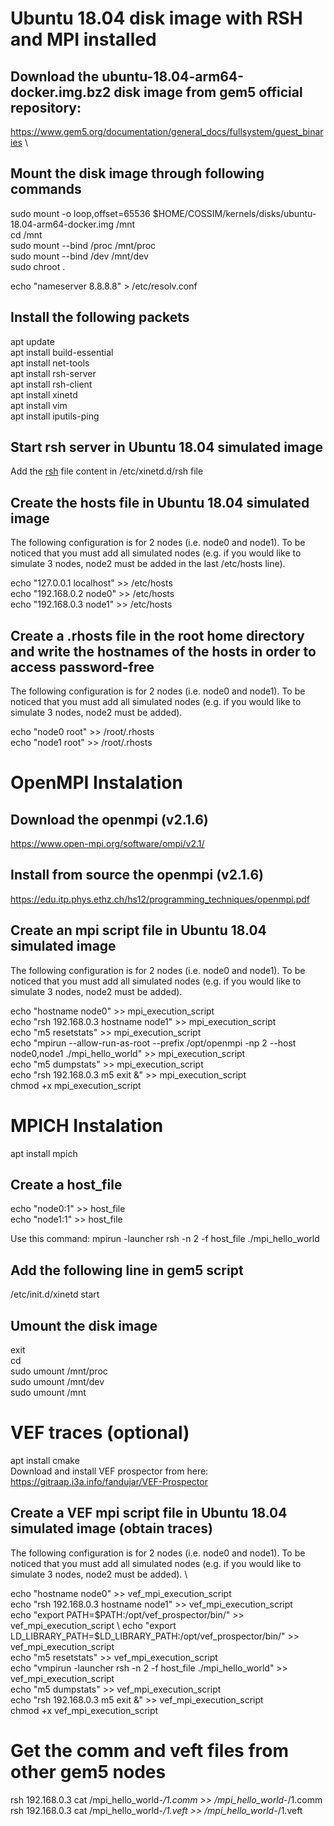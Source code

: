 # Ubuntu 18.04 disk image with RSH and MPI installed

## Download the ubuntu-18.04-arm64-docker.img.bz2 disk image from gem5 official repository: 
https://www.gem5.org/documentation/general_docs/fullsystem/guest_binaries \

## Mount the disk image through following commands
sudo mount -o loop,offset=65536 $HOME/COSSIM/kernels/disks/ubuntu-18.04-arm64-docker.img /mnt \
cd /mnt \
sudo mount --bind /proc /mnt/proc \
sudo mount --bind /dev /mnt/dev \
sudo chroot .

echo "nameserver 8.8.8.8" > /etc/resolv.conf


## Install the following packets
apt update \
apt install build-essential \
apt install net-tools \
apt install rsh-server \
apt install rsh-client \
apt install xinetd \
apt install vim \
apt install iputils-ping

## Start rsh server in Ubuntu 18.04 simulated image
Add the [rsh](rsh) file content in /etc/xinetd.d/rsh file

## Create the hosts file in Ubuntu 18.04 simulated image
The following configuration is for 2 nodes (i.e. node0 and node1). To be noticed that you must add all simulated nodes (e.g. if you would like to simulate 3 nodes, node2 must be added in the last /etc/hosts line).

echo "127.0.0.1 localhost" >> /etc/hosts \
echo "192.168.0.2 node0" >> /etc/hosts \
echo "192.168.0.3 node1" >> /etc/hosts

## Create a .rhosts file in the root home directory and write the hostnames of the hosts in order to access password-free
The following configuration is for 2 nodes (i.e. node0 and node1). To be noticed that you must add all simulated nodes (e.g. if you would like to simulate 3 nodes, node2 must be added).

echo "node0 root" >> /root/.rhosts \
echo "node1 root" >> /root/.rhosts

# OpenMPI Instalation
## Download the openmpi (v2.1.6)
https://www.open-mpi.org/software/ompi/v2.1/ 

## Install from source the openmpi (v2.1.6)
https://edu.itp.phys.ethz.ch/hs12/programming_techniques/openmpi.pdf 

## Create an mpi script file in Ubuntu 18.04 simulated image
The following configuration is for 2 nodes (i.e. node0 and node1). To be noticed that you must add all simulated nodes (e.g. if you would like to simulate 3 nodes, node2 must be added).

echo "hostname node0" >> mpi_execution_script \
echo "rsh 192.168.0.3 hostname node1" >> mpi_execution_script \
echo "m5 resetstats" >> mpi_execution_script \
echo "mpirun --allow-run-as-root --prefix /opt/openmpi -np 2 --host node0,node1 ./mpi_hello_world" >> mpi_execution_script \
echo "m5 dumpstats" >> mpi_execution_script \
echo "rsh 192.168.0.3 m5 exit &" >> mpi_execution_script \
chmod +x mpi_execution_script

# MPICH Instalation
apt install mpich

## Create a host_file
echo "node0:1" >> host_file \
echo "node1:1" >> host_file

Use this command: mpirun -launcher rsh -n 2 -f host_file ./mpi_hello_world

## Add the following line in gem5 script
/etc/init.d/xinetd start 


## Umount the disk image
exit \
cd \
sudo umount /mnt/proc \
sudo umount /mnt/dev \
sudo umount /mnt


# VEF traces (optional)
apt install cmake \
Download and install VEF prospector from here: https://gitraap.i3a.info/fandujar/VEF-Prospector

## Create a VEF mpi script file in Ubuntu 18.04 simulated image (obtain traces)
The following configuration is for 2 nodes (i.e. node0 and node1). To be noticed that you must add all simulated nodes (e.g. if you would like to simulate 3 nodes, node2 must be added). \

echo "hostname node0" >> vef_mpi_execution_script \
echo "rsh 192.168.0.3 hostname node1" >> vef_mpi_execution_script \
echo "export PATH=$PATH:/opt/vef_prospector/bin/" >> vef_mpi_execution_script \
echo "export LD_LIBRARY_PATH=$LD_LIBRARY_PATH:/opt/vef_prospector/bin/" >> vef_mpi_execution_script \
echo "m5 resetstats" >> vef_mpi_execution_script \
echo "vmpirun -launcher rsh -n 2 -f host_file ./mpi_hello_world" >> vef_mpi_execution_script \
echo "m5 dumpstats" >> vef_mpi_execution_script \
echo "rsh 192.168.0.3 m5 exit &" >> vef_mpi_execution_script \
chmod +x vef_mpi_execution_script

# Get the comm and veft files from other gem5 nodes
rsh 192.168.0.3 cat /mpi_hello_world-*/1.comm >> /mpi_hello_world-*/1.comm \
rsh 192.168.0.3 cat /mpi_hello_world-*/1.veft >> /mpi_hello_world-*/1.veft

